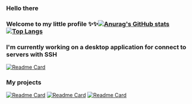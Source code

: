 ### Hello there
### Welcome to my little profile ✨✨[![Anurag's GitHub stats](https://github-readme-stats.vercel.app/api?username=srsalchicha&theme=aura&show_icons=true)](https://github.com/anuraghazra/github-readme-stats) [![Top Langs](https://github-readme-stats.vercel.app/api/top-langs/?username=srsalchicha&theme=aura)](https://github.com/anuraghazra/github-readme-stats)

### I'm currently working on a desktop application for connect to servers with SSH
[![Readme Card](https://github-readme-stats.vercel.app/api/pin/?username=Mane-jaker&show_owner=Mane-jaker&repo=Ribbon-server&theme=great-gatsby)](https://github.com/Mane-jaker/Ribbon-Server)

### My projects
[![Readme Card](https://github-readme-stats.vercel.app/api/pin/?username=srsalchicha&repo=Event-Automation-SRC&theme=great-gatsby)](https://github.com/SrSalchicha/Event-Automation-SRC)
[![Readme Card](https://github-readme-stats.vercel.app/api/pin/?username=srsalchicha&repo=Cat-blake-download&theme=great-gatsby)](https://github.com/SrSalchicha/Cat-blake-download)
[![Readme Card](https://github-readme-stats.vercel.app/api/pin/?username=srsalchicha&repo=Cat-Blake-Windows-assistant&theme=great-gatsby)](https://github.com/SrSalchicha/Cat-Blake-Windows-assistant)


<!--
**SrSalchicha/SrSalchicha** is a ✨ _special_ ✨ repository because its `README.md` (this file) appears on your GitHub profile.

Here are some ideas to get you started:

- 🔭 I’m currently working on ...
- 🌱 I’m currently learning ...
- 👯 I’m looking to collaborate on ...
- 🤔 I’m looking for help with ...
- 💬 Ask me about ...
- 📫 How to reach me: ...
- 😄 Pronouns: ...
- ⚡ Fun fact: ...
-->
